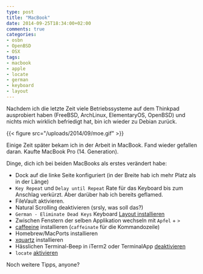 ```yaml
---
type: post
title: "MacBook"
date: 2014-09-25T18:34:00+02:00
comments: true
categories:
- osbn
- OpenBSD
- OSX
tags:
- macbook
- apple
- locate
- german
- keyboard
- layout
---
```


Nachdem ich die letzte Zeit viele Betriebssysteme auf dem Thinkpad ausprobiert
haben (FreeBSD, ArchLinux, ElementaryOS, OpenBSD) und nichts mich wirklich
befriedigt hat, bin ich wieder zu Debian zurück.

{{< figure src="/uploads/2014/09/moe.gif" >}}

Einige Zeit später bekam ich in der Arbeit in MacBook. Fand wieder gefallen
daran. Kaufte MacBook Pro (14. Generation).

Dinge, dich ich bei beiden MacBooks als erstes verändert habe:

* Dock auf die linke Seite konfiguriert (in der Breite hab ich mehr Platz als in
  der Länge)
* `Key Repeat` und `Delay until Repeat` Rate für das Keyboard bis zum Anschlag
  verkürzt. Aber darüber hab ich bereits geflamed.
* FileVault aktivieren.
* Natural Scrolling deaktivieren (srsly, was soll das?)
* `German - Eliminate Dead Keys` Keyboard [Layout installieren](https://github.com/sebroeder/osx-keyboard-layout-german-no-deadkeys)
* Zwischen Fenstern der selben Applikation wechseln mit `Apfel` + `>`
* [caffeeine](http://lightheadsw.com/caffeine/) installieren (`caffeinate` für
  die Kommandozeile)
* Homebrew/MacPorts installieren
* [xquartz](http://xquartz.macosforge.org/landing/) installieren
* Hässlichen Terminal-Beep in iTerm2 oder TerminalApp [deaktivieren](http://superuser.com/questions/163994/how-can-i-get-the-mac-terminal-to-not-beep)
* `locate` [aktivieren](http://osxdaily.com/2011/11/02/enable-and-use-the-locate-command-in-the-mac-os-x-terminal/)

Noch weitere Tipps, anyone?
